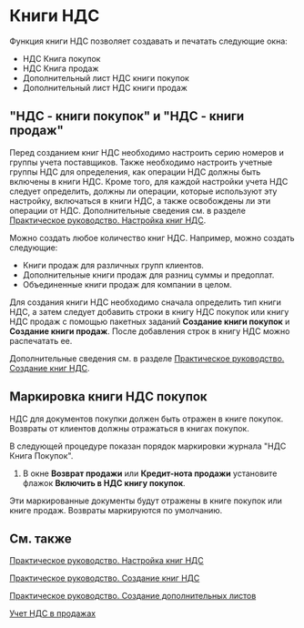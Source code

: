 # Книги НДС

Функция книги НДС позволяет создавать и печатать следующие окна: 

- НДС Книга покупок
- НДС Книга продаж
- Дополнительный лист НДС книги покупок
- Дополнительный лист НДС книги продаж

 

## "НДС - книги покупок" и "НДС - книги продаж" 

Перед созданием книг НДС необходимо настроить серию номеров и группы учета поставщиков. Также необходимо настроить учетные группы НДС для определения, как операции НДС должны быть включены в книги НДС. Кроме того, для каждой настройки учета НДС следует определить, должны ли операции, которые используют эту настройку, включаться в книги НДС, а также освобождены ли эти операции от НДС. Дополнительные сведения см. в разделе [Практическое руководство. Настройка книг НДС]().

 

Можно создать любое количество книг НДС. Например, можно создать следующие:

- Книги продаж для различных групп клиентов.
- Дополнительные книги продаж для разниц суммы и предоплат.
- Объединенные книги продаж для компании в целом.

 

Для создания книги НДС необходимо сначала определить тип книги НДС, а затем следует добавить строки в книгу НДС покупок или книгу НДС продаж с помощью пакетных заданий **Создание книги покупок** и **Создание книги продаж**. После добавления строк в книгу НДС можно распечатать ее.

 

Дополнительные сведения см. в разделе [Практическое руководство. Создание книг НДС]().

 

## Маркировка книги НДС покупок 

НДС для документов покупки должен быть отражен в книге покупок. Возвраты от клиентов должны отражаться в книгах покупок.

 

В следующей процедуре показан порядок маркировки журнала "НДС Книга Покупок". 

1. В окне **Возврат продажи** или **Кредит-нота продажи** установите флажок **Включить в НДС книгу покупок**.

 

Эти маркированные документы будут отражены в книге покупок или книге продаж. Возвраты маркируются по умолчанию.

 

## См. также 

[Практическое руководство. Настройка книг НДС]()

[Практическое руководство. Создание книг НДС]()

[Практическое руководство. Создание дополнительных листов]()

[Учет НДС в продажах]()

